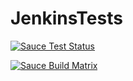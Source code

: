 # JenkinsTests
[![Sauce Test Status](https://saucelabs.com/buildstatus/parora)](https://saucelabs.com/u/parora)

[![Sauce Build Matrix](https://saucelabs.com/browser-matrix/parora.svg)](https://saucelabs.com/u/parora)

